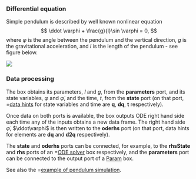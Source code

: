 ### Differential equation
Simple pendulum is described by well known nonlinear equation
$$
  \ddot \varphi + \frac{g}{l}\sin \varphi = 0,
$$
where $\varphi$ is the angle between the pendulum and the vertical direction, $g$ is the gravitational acceleration, and $l$ is the length of the pendulum - see figure below.

![](/img/-/pendulum.png)

### Data processing
The box obtains its parameters, $l$ and $g$, from the **parameters** port, and its state variables, $\varphi$ and $\dot\varphi$, and the time, $t$,
from the **state** port (on that port, =[data hints](/doc#page/general-data) for state variables and time are **q**, **dq**, **t** respectively).

Once data on both ports is available, the box outputs ODE right hand side each time any of the inputs obtains a new data frame.
The right hand side $\dot\varphi$, $\ddot\varphi$ is then written to the **oderhs** port (on that port, data hints for elements are **dq** and **d2q** respectively).

The **state** and **oderhs** ports can be connected, for example, to the **rhsState** and **rhs** ports of an =[ODE solver](/doc#box/Rk4) box respectively,
and the **parameters** port can be connected to the output port of a [Param](/doc#box/Param) box.

See also the =[example of pendulum simulation](/editor?sim=z%2Fsimple-pendulum-1).
